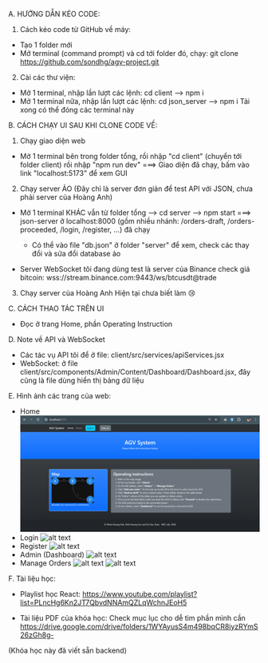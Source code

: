 A. HƯỚNG DẪN KÉO CODE:

1. Cách kéo code từ GitHub về máy:

- Tạo 1 folder mới
- Mở terminal (command prompt) và cd tới folder đó, chạy: git clone https://github.com/sondhg/agv-project.git

2. Cài các thư viện:

- Mở 1 terminal, nhập lần lượt các lệnh: cd client --> npm i
- Mở 1 terminal nữa, nhập lần lượt các lệnh: cd json_server --> npm i
  Tải xong có thể đóng các terminal này

B. CÁCH CHẠY UI SAU KHI CLONE CODE VỀ:

1. Chạy giao diện web

- Mở 1 terminal bên trong folder tổng, rồi nhập "cd client" (chuyển tới folder client) rồi nhập "npm run dev"
  ===> Giao diện đã chạy, bấm vào link "localhost:5173" để xem GUI

2. Chạy server ẢO (Đây chỉ là server đơn giản để test API với JSON, chưa phải server của Hoàng Anh)

- Mở 1 terminal KHÁC vẫn từ folder tổng --> cd server --> npm start
  ===> json-server ở localhost:8000 (gồm nhiều nhánh: /orders-draft, /orders-proceeded, /login, /register, ...) đã chạy

  - Có thể vào file "db.json" ở folder "server" để xem, check các thay đổi và sửa đổi database ảo

- Server WebSocket tôi đang dùng test là server của Binance check giá bitcoin: wss://stream.binance.com:9443/ws/btcusdt@trade

3. Chạy server của Hoàng Anh
   Hiện tại chưa biết làm 😢

C. CÁCH THAO TÁC TRÊN UI

- Đọc ở trang Home, phần Operating Instruction

D. Note về API và WebSocket

- Các tác vụ API tôi để ở file: client/src/services/apiServices.jsx
- WebSocket: ở file client/src/components/Admin/Content/Dashboard/Dashboard.jsx, đây cũng là file dùng hiển thị bảng dữ liệu

E. Hình ảnh các trang của web:

- Home
  ![alt text](image-3.png)
- Login
  ![alt text](image-4.png)
- Register
  ![alt text](image-5.png)
- Admin (Dashboard)
  ![alt text](image-6.png)
- Manage Orders
  ![alt text](image-7.png)
  ![alt text](image-8.png)

F. Tài liệu học:

- Playlist học React:
  https://www.youtube.com/playlist?list=PLncHg6Kn2JT7QbvdNNAmQZLqWchnJEoH5

- Tài liệu PDF của khóa học: Check mục lục cho dễ tìm phần mình cần
  https://drive.google.com/drive/folders/1WYAyusS4m498bqCR8iyzRYmS26zGh8g-

(Khóa học này đã viết sẵn backend)
